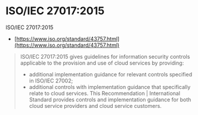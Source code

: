 # ISO/IEC 27017:2015

ISO/IEC 27017:2015

- [https://www.iso.org/standard/43757.html](https://www.iso.org/standard/43757.html)

> ISO/IEC 27017:2015 gives guidelines for information security controls applicable to the provision and use of cloud services by providing:
> - additional implementation guidance for relevant controls specified in ISO/IEC 27002;
> - additional controls with implementation guidance that specifically relate to cloud services.
> This Recommendation | International Standard provides controls and implementation guidance for both cloud service providers and cloud service customers.
